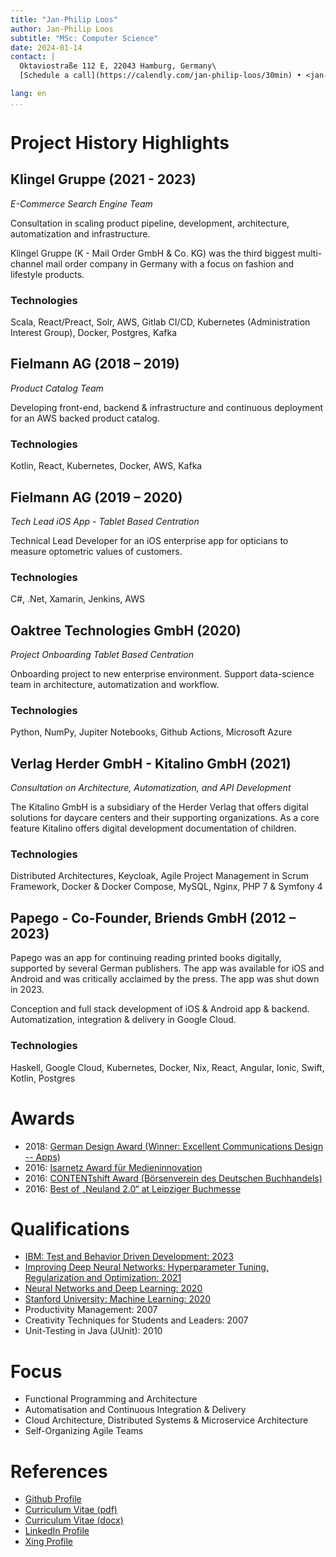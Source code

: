 ```yaml
---
title: "Jan-Philip Loos"
author: Jan-Philip Loos
subtitle: "MSc: Computer Science"
date: 2024-01-14
contact: |
  Oktaviostraße 112 E, 22043 Hamburg, Germany\
  [Schedule a call](https://calendly.com/jan-philip-loos/30min) • <jan-philip@entwicklerteam.hamburg> • [GitHub](https://github.com/MaxDaten) • [LinkedIn](https://www.linkedin.com/in/jan-philip-loos-770b23201/)

lang: en
...
```


# Project History Highlights

## Klingel Gruppe (2021 - 2023)

*E-Commerce Search Engine Team*

Consultation in scaling product pipeline, development, architecture, automatization and infrastructure.

Klingel Gruppe (K - Mail Order GmbH & Co. KG) was the third biggest multi-channel mail order company in Germany with a focus on fashion and lifestyle products.

### Technologies

Scala, React/Preact, Solr, AWS, Gitlab CI/CD, Kubernetes (Administration Interest Group), Docker, Postgres, Kafka

## Fielmann AG (2018 – 2019)

*Product Catalog Team*

Developing front-end, backend & infrastructure and continuous deployment for an AWS backed
product catalog.

### Technologies

Kotlin, React, Kubernetes, Docker, AWS, Kafka

## Fielmann AG (2019 – 2020)

*Tech Lead iOS App - Tablet Based Centration*

Technical Lead Developer for an iOS enterprise app for opticians to measure optometric values of customers.

### Technologies

C#, .Net, Xamarin, Jenkins, AWS

## Oaktree Technologies GmbH (2020)

*Project Onboarding Tablet Based Centration*

Onboarding project to new enterprise environment. Support data-science team in architecture, automatization and workflow.

### Technologies

Python, NumPy, Jupiter Notebooks, Github Actions, Microsoft Azure

## Verlag Herder GmbH - Kitalino GmbH (2021)

*Consultation on Architecture, Automatization, and API Development*

The Kitalino GmbH is a subsidiary of the Herder Verlag that offers digital solutions for daycare centers and their supporting organizations. As a core feature Kitalino offers digital development documentation of children.

### Technologies

Distributed Architectures, Keycloak, Agile Project Management in Scrum Framework, Docker & Docker Compose, MySQL, Nginx, PHP 7 & Symfony 4

## Papego - Co-Founder, Briends GmbH (2012 – 2023)

Papego was an app for continuing reading printed books digitally, supported by several German publishers. The app was available for iOS and Android and was critically acclaimed by the press. The app was shut down in 2023.

Conception and full stack development of iOS & Android app & backend. Automatization, integration & delivery in Google Cloud.

### Technologies

Haskell, Google Cloud, Kubernetes, Docker, Nix, React, Angular, Ionic, Swift, Kotlin, Postgres

# Awards

- 2018: [German Design Award (Winner: Excellent Communications Design -- Apps)](https://www.german-design-award.com/die-gewinner/galerie/detail/14562-papego.html)
- 2016: [Isarnetz Award für Medieninnovation](https://www.briends.net/2016/11/04/papego-mit-isarnetz-award-f%C3%BCr-medieninnovation-ausgezeichnet/)
- 2016: [CONTENTshift Award (Börsenverein des Deutschen Buchhandels)](https://www.contentshift.de/2016/gewinner/)
- 2016: [Best of „Neuland 2.0“ at Leipziger Buchmesse](http://www.leipziger-buchmesse.de/pressemitteilungen/neuland-20-zeigt-14-ausgewaehlte-startupinnovationen/393971)

# Qualifications

- [IBM: Test and Behavior Driven Development: 2023](https://coursera.org/share/47154e9716c8722de49104341acfbf26)
- [Improving Deep Neural Networks: Hyperparameter Tuning, Regularization and Optimization: 2021](https://coursera.org/share/5c6c297413c2ffaf92112022c3c9143c)
- [Neural Networks and Deep Learning: 2020](https://coursera.org/share/43d965add17626ecd838e520cb689160)
- [Stanford University: Machine Learning: 2020](https://coursera.org/share/26faafa34c2f531e0bcec7dd62d92db1)
- Productivity Management: 2007
- Creativity Techniques for Students and Leaders: 2007
- Unit-Testing in Java (JUnit): 2010

# Focus

- Functional Programming and Architecture
- Automatisation and Continuous Integration & Delivery
- Cloud Architecture, Distributed Systems & Microservice Architecture
- Self-Organizing Agile Teams

# References

- [Github Profile](https://github.com/MaxDaten)
- [Curriculum Vitae (pdf)](./cv/curriculum-vitae-short.pdf)
- [Curriculum Vitae (docx)](./cv/curriculum-vitae-short.docx)
- [LinkedIn Profile](https://www.linkedin.com/in/jan-philip-loos-770b23201/)
- [Xing Profile](https://www.xing.com/profile/JanPhilip_Loos/cv)
